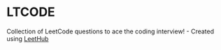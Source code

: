 # LTCODE
Collection of LeetCode questions to ace the coding interview! - Created using [LeetHub](https://github.com/QasimWani/LeetHub)
